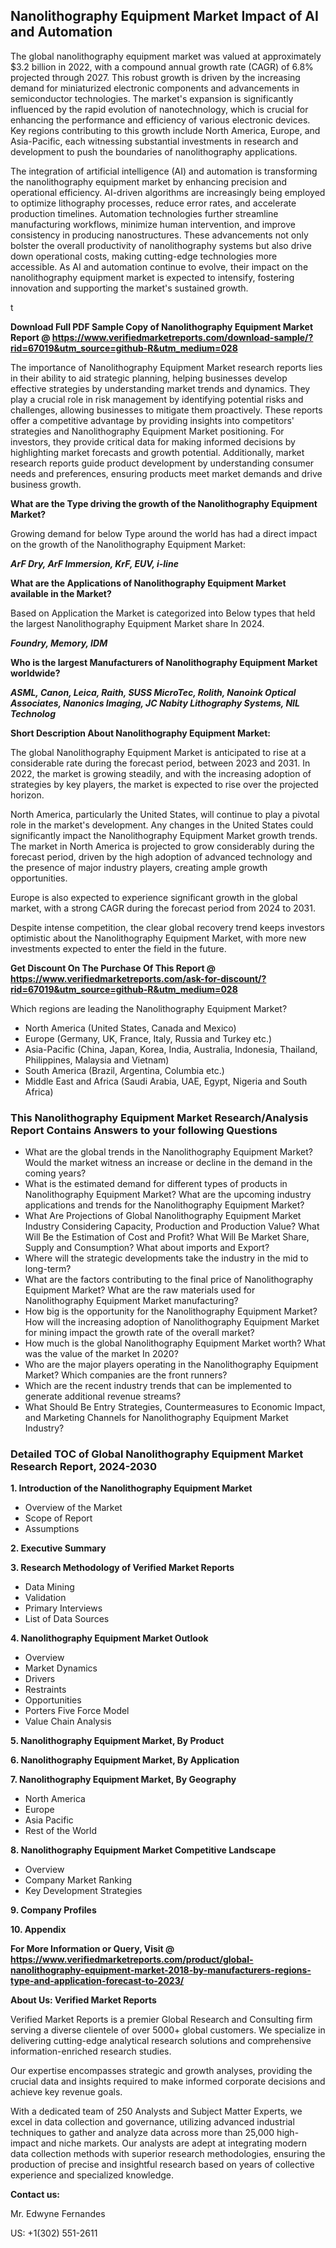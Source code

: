 <h2>Nanolithography Equipment Market Impact of AI and Automation</h2><p>The global nanolithography equipment market was valued at approximately $3.2 billion in 2022, with a compound annual growth rate (CAGR) of 6.8% projected through 2027. This robust growth is driven by the increasing demand for miniaturized electronic components and advancements in semiconductor technologies. The market's expansion is significantly influenced by the rapid evolution of nanotechnology, which is crucial for enhancing the performance and efficiency of various electronic devices. Key regions contributing to this growth include North America, Europe, and Asia-Pacific, each witnessing substantial investments in research and development to push the boundaries of nanolithography applications.</p><p>The integration of artificial intelligence (AI) and automation is transforming the nanolithography equipment market by enhancing precision and operational efficiency. AI-driven algorithms are increasingly being employed to optimize lithography processes, reduce error rates, and accelerate production timelines. Automation technologies further streamline manufacturing workflows, minimize human intervention, and improve consistency in producing nanostructures. These advancements not only bolster the overall productivity of nanolithography systems but also drive down operational costs, making cutting-edge technologies more accessible. As AI and automation continue to evolve, their impact on the nanolithography equipment market is expected to intensify, fostering innovation and supporting the market's sustained growth.</p>t</p><p id="" class=""><strong>Download Full PDF Sample Copy of Nanolithography Equipment Market Report @ <a href="https://www.verifiedmarketreports.com/download-sample/?rid=67019&utm_source=github-R&utm_medium=028" target="_blank">https://www.verifiedmarketreports.com/download-sample/?rid=67019&utm_source=github-R&utm_medium=028</a></strong></p><p>The importance of&nbsp;Nanolithography Equipment Market research reports lies in their ability to aid strategic planning, helping businesses develop effective strategies by understanding market trends and dynamics. They play a crucial role in risk management by identifying potential risks and challenges, allowing businesses to mitigate them proactively. These reports offer a competitive advantage by providing insights into competitors' strategies and Nanolithography Equipment Market positioning. For investors, they provide critical data for making informed decisions by highlighting market forecasts and growth potential. Additionally, market research reports guide product development by understanding consumer needs and preferences, ensuring products meet market demands and drive business growth.</p><p><strong>What are the&nbsp;Type driving the growth of the Nanolithography Equipment Market?</strong></p><p id="" class="">Growing demand for below Type around the world has had a direct impact on the growth of the Nanolithography Equipment Market:</p><em><strong>ArF Dry, ArF Immersion, KrF, EUV, i-line</strong></em></p><strong>What are the&nbsp;Applications&nbsp;of Nanolithography Equipment Market available in the Market?</strong></p><p id="" class="">Based on Application the Market is categorized into Below types that held the largest Nanolithography Equipment Market share In 2024.</p><em><strong>Foundry, Memory, IDM</strong></em></p><strong>Who is the largest Manufacturers of Nanolithography Equipment Market worldwide?</strong></p><p><em><strong>ASML, Canon, Leica, Raith, SUSS MicroTec, Rolith, Nanoink Optical Associates, Nanonics Imaging, JC Nabity Lithography Systems, NIL Technolog</strong></em></p><p id="" class=""><strong>Short Description About Nanolithography Equipment Market:</strong></p><p>The global Nanolithography Equipment Market is anticipated to rise at a considerable rate during the forecast period, between 2023 and 2031. In 2022, the market is growing steadily, and with the increasing adoption of strategies by key players, the market is expected to rise over the projected horizon.</p><p>North America, particularly the United States, will continue to play a pivotal role in the market's development. Any changes in the United States could significantly impact the Nanolithography Equipment Market growth trends. The market in North America is projected to grow considerably during the forecast period, driven by the high adoption of advanced technology and the presence of major industry players, creating ample growth opportunities.</p><p>Europe is also expected to experience significant growth in the global market, with a strong CAGR during the forecast period from 2024 to 2031.</p><p>Despite intense competition, the clear global recovery trend keeps investors optimistic about the Nanolithography Equipment Market, with more new investments expected to enter the field in the future.</p><p id="" class=""><strong>Get Discount On The Purchase Of This Report @ <a href="https://www.verifiedmarketreports.com/ask-for-discount/?rid=67019&utm_source=github-R&utm_medium=028" target="_blank">https://www.verifiedmarketreports.com/ask-for-discount/?rid=67019&utm_source=github-R&utm_medium=028</a></strong></p>Which regions are leading the Nanolithography Equipment Market?</p><ul><li>North America (United States, Canada and Mexico)</li><li>Europe (Germany, UK, France, Italy, Russia and Turkey etc.)</li><li>Asia-Pacific (China, Japan, Korea, India, Australia, Indonesia, Thailand, Philippines, Malaysia and Vietnam)</li><li>South America (Brazil, Argentina, Columbia etc.)</li><li>Middle East and Africa (Saudi Arabia, UAE, Egypt, Nigeria and South Africa)</li></ul><h3 id="" class="">This Nanolithography Equipment Market Research/Analysis Report Contains Answers to your following Questions</h3><ul><li>What are the global trends in the Nanolithography Equipment Market? Would the market witness an increase or decline in the demand in the coming years?</li><li>What is the estimated demand for different types of products in Nanolithography Equipment Market? What are the upcoming industry applications and trends for the Nanolithography Equipment Market?</li><li>What Are Projections of Global Nanolithography Equipment Market Industry Considering Capacity, Production and Production Value? What Will Be the Estimation of Cost and Profit? What Will Be Market Share, Supply and Consumption? What about imports and Export?</li><li>Where will the strategic developments take the industry in the mid to long-term?</li><li>What are the factors contributing to the final price of Nanolithography Equipment Market? What are the raw materials used for Nanolithography Equipment Market manufacturing?</li><li>How big is the opportunity for the Nanolithography Equipment Market? How will the increasing adoption of Nanolithography Equipment Market for mining impact the growth rate of the overall market?</li><li>How much is the global Nanolithography Equipment Market worth? What was the value of the market In 2020?</li><li>Who are the major players operating in the Nanolithography Equipment Market? Which companies are the front runners?</li><li>Which are the recent industry trends that can be implemented to generate additional revenue streams?</li><li>What Should Be Entry Strategies, Countermeasures to Economic Impact, and Marketing Channels for Nanolithography Equipment Market Industry?</li></ul><h3 id="" class="">Detailed TOC of Global Nanolithography Equipment Market Research Report, 2024-2030</h3><p id="" class=""><strong>1. Introduction of the Nanolithography Equipment Market</strong></p><ul><li>Overview of the Market</li><li>Scope of Report</li><li>Assumptions</li></ul><p id="" class=""><strong>2. Executive Summary</strong></p><p id="" class=""><strong>3. Research Methodology of Verified Market Reports</strong></p><ul><li>Data Mining</li><li>Validation</li><li>Primary Interviews</li><li>List of Data Sources</li></ul><p id="" class=""><strong>4. Nanolithography Equipment Market Outlook</strong></p><ul><li>Overview</li><li>Market Dynamics</li><li>Drivers</li><li>Restraints</li><li>Opportunities</li><li>Porters Five Force Model</li><li>Value Chain Analysis</li></ul><p id="" class=""><strong>5. Nanolithography Equipment Market, By Product</strong></p><p id="" class=""><strong>6. Nanolithography Equipment Market, By Application</strong></p><p id="" class=""><strong>7. Nanolithography Equipment Market, By Geography</strong></p><ul><li>North America</li><li>Europe</li><li>Asia Pacific</li><li>Rest of the World</li></ul><p id="" class=""><strong>8. Nanolithography Equipment Market Competitive Landscape</strong></p><ul><li>Overview</li><li>Company Market Ranking</li><li>Key Development Strategies</li></ul><p id="" class=""><strong>9. Company Profiles</strong></p><p id="" class=""><strong>10. Appendix</strong></p><p id="" class=""><strong>For More Information or Query, Visit @ <a href="https://www.verifiedmarketreports.com/product/global-nanolithography-equipment-market-2018-by-manufacturers-regions-type-and-application-forecast-to-2023/" target="_blank">https://www.verifiedmarketreports.com/product/global-nanolithography-equipment-market-2018-by-manufacturers-regions-type-and-application-forecast-to-2023/</a></strong></p><p id="" class=""><strong>About Us: Verified Market Reports</strong></p><p id="" class="">Verified Market Reports is a premier Global Research and Consulting firm serving a diverse clientele of over 5000+ global customers. We specialize in delivering cutting-edge analytical research solutions and comprehensive information-enriched research studies.</p><p id="" class="">Our expertise encompasses strategic and growth analyses, providing the crucial data and insights required to make informed corporate decisions and achieve key revenue goals.</p><p id="" class="">With a dedicated team of 250 Analysts and Subject Matter Experts, we excel in data collection and governance, utilizing advanced industrial techniques to gather and analyze data across more than 25,000 high-impact and niche markets. Our analysts are adept at integrating modern data collection methods with superior research methodologies, ensuring the production of precise and insightful research based on years of collective experience and specialized knowledge.</p><p id="" class=""><strong>Contact us:</strong></p><p id="" class="">Mr. Edwyne Fernandes</p><p id="" class="">US: +1(302) 551-2611</p>